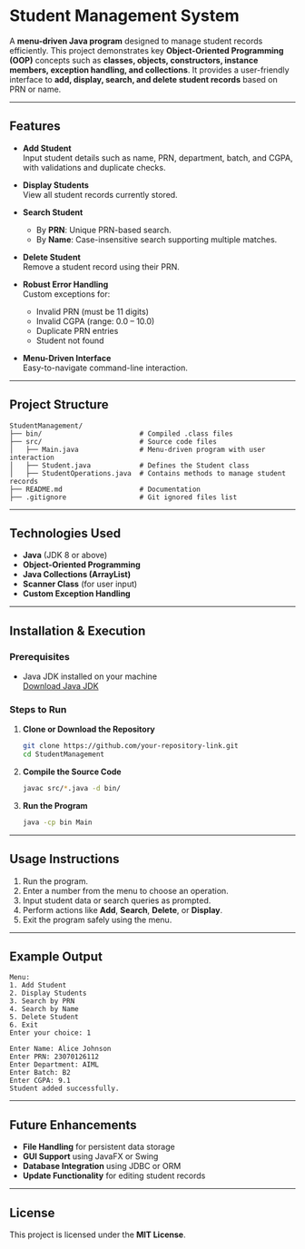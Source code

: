 # Student Management System

A **menu-driven Java program** designed to manage student records efficiently. This project demonstrates key **Object-Oriented Programming (OOP)** concepts such as **classes, objects, constructors, instance members, exception handling, and collections**. It provides a user-friendly interface to **add, display, search, and delete student records** based on PRN or name.

---

## Features

- **Add Student**  
  Input student details such as name, PRN, department, batch, and CGPA, with validations and duplicate checks.

- **Display Students**  
  View all student records currently stored.

- **Search Student**  
  - By **PRN**: Unique PRN-based search.
  - By **Name**: Case-insensitive search supporting multiple matches.

- **Delete Student**  
  Remove a student record using their PRN.

- **Robust Error Handling**  
  Custom exceptions for:
  - Invalid PRN (must be 11 digits)
  - Invalid CGPA (range: 0.0 – 10.0)
  - Duplicate PRN entries
  - Student not found

- **Menu-Driven Interface**  
  Easy-to-navigate command-line interaction.

---

## Project Structure

```
StudentManagement/
├── bin/                        # Compiled .class files
├── src/                        # Source code files
│   ├── Main.java               # Menu-driven program with user interaction
│   ├── Student.java            # Defines the Student class
│   ├── StudentOperations.java  # Contains methods to manage student records
├── README.md                   # Documentation
├── .gitignore                  # Git ignored files list
```

---

## Technologies Used

- **Java** (JDK 8 or above)
- **Object-Oriented Programming**
- **Java Collections (ArrayList)**
- **Scanner Class** (for user input)
- **Custom Exception Handling**

---

## Installation & Execution

### Prerequisites
- Java JDK installed on your machine  
  [Download Java JDK](https://www.oracle.com/java/technologies/javase-downloads.html)

### Steps to Run

1. **Clone or Download the Repository**
   ```bash
   git clone https://github.com/your-repository-link.git
   cd StudentManagement
   ```

2. **Compile the Source Code**
   ```bash
   javac src/*.java -d bin/
   ```

3. **Run the Program**
   ```bash
   java -cp bin Main
   ```

---

## Usage Instructions

1. Run the program.
2. Enter a number from the menu to choose an operation.
3. Input student data or search queries as prompted.
4. Perform actions like **Add**, **Search**, **Delete**, or **Display**.
5. Exit the program safely using the menu.

---

## Example Output

```
Menu:
1. Add Student
2. Display Students
3. Search by PRN
4. Search by Name
5. Delete Student
6. Exit
Enter your choice: 1

Enter Name: Alice Johnson
Enter PRN: 23070126112
Enter Department: AIML
Enter Batch: B2
Enter CGPA: 9.1
Student added successfully.
```

---

## Future Enhancements

- **File Handling** for persistent data storage
- **GUI Support** using JavaFX or Swing
- **Database Integration** using JDBC or ORM
- **Update Functionality** for editing student records

---

## License

This project is licensed under the **MIT License**.  
